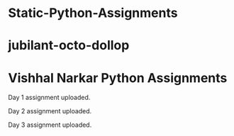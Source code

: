 # Static-Python-Assignments
# jubilant-octo-dollop 

# Vishhal Narkar Python Assignments

Day 1 assignment uploaded. 

Day 2 assignment uploaded.

Day 3 assignment uploaded.
